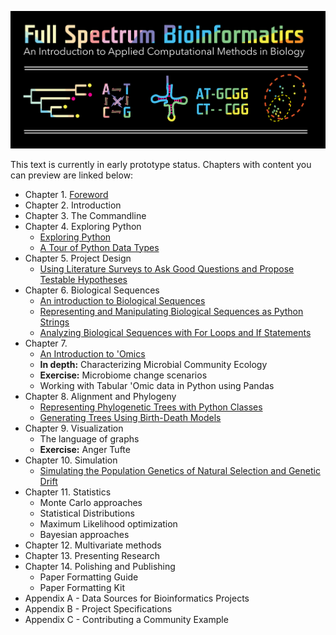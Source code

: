 ![Full Spectrum Bioinformatics](./cover_image/full_spectrum_bioinformatics_cover.png "A cover image for Full Spectrum Bioinformatics, showing the text title in rainbow colors with a phylogenetic tree, nucleotide substitution diagram, tRNA secondary structure, sequence alignment and principle coordinates analysis plot shown below it.")

This text is currently in early prototype status. Chapters with content you can preview are linked below:

- Chapter 1. [Foreword](./content/01_foreword/foreword.ipynb)
- Chapter 2. Introduction
- Chapter 3. The Commandline
- Chapter 4. Exploring Python
     - [Exploring Python](./content/04_exploring_python/exploring_python.ipynb)
     - [A Tour of Python Data Types](./content/exploring_python_data_types.ipynb)
- Chapter 5. Project Design
     - [Using Literature Surveys to Ask Good Questions and Propose Testable Hypotheses](./content/05_project_design/project_design.ipynb)      
- Chapter 6. Biological Sequences
     - [An introduction to Biological Sequences](./content/06_biological_sequences/biological_sequences.ipynb)
     - [Representing and Manipulating Biological Sequences as Python Strings](./content/06_biological_sequences/representing_and_manipulating_biological_sequences_with_python_strings.ipynb)
     - [Analyzing Biological Sequences with For Loops and If Statements](./content/06_biological_sequences/using_for_loops_to_analyze_biological_sequences.ipynb)     
- Chapter 7. 
     -  [An Introduction to 'Omics](./content/07_tabular_omics_data/tabular_omics_data.ipynb) 
     -  **In depth:** Characterizing Microbial Community Ecology
     -  **Exercise:** Microbiome change scenarios
     -  Working with Tabular 'Omic data in Python using Pandas    
- Chapter 8. Alignment and Phylogeny
     - [Representing Phylogenetic Trees with Python Classes](./content/08_phylogenetic_trees/phylogenetic_trees.ipynb)
     - [Generating Trees Using Birth-Death Models](./content/08_phylogenetic_trees/birth_death_models.ipynb)     
- Chapter 9. Visualization
     - The language of graphs
     - **Exercise:** Anger Tufte     
- Chapter 10. Simulation
     - [Simulating the Population Genetics of Natural Selection and Genetic Drift](./content/10_simulation/simulating_evolution.ipynb)     
- Chapter 11. Statistics
     - Monte Carlo approaches
     - Statistical Distributions
     - Maximum Likelihood optimization
     - Bayesian approaches
- Chapter 12. Multivariate methods
- Chapter 13. Presenting Research
- Chapter 14. Polishing and Publishing
     - Paper Formatting Guide
     - Paper Formatting Kit 
- Appendix A - Data Sources for Bioinformatics Projects
- Appendix B - Project Specifications 
- Appendix C - Contributing a Community Example

